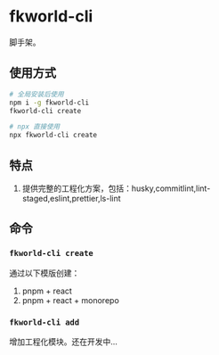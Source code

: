 # fkworld-cli

脚手架。

## 使用方式

```bash
# 全局安装后使用
npm i -g fkworld-cli
fkworld-cli create

# npx 直接使用
npx fkworld-cli create
```

## 特点

1. 提供完整的工程化方案，包括：husky,commitlint,lint-staged,eslint,prettier,ls-lint

## 命令

### `fkworld-cli create`

通过以下模版创建：

1. pnpm + react
2. pnpm + react + monorepo

### `fkworld-cli add`

增加工程化模块。还在开发中...
